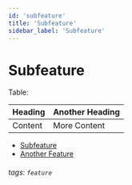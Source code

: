 ```yaml
---
id: 'subfeature'
title: 'Subfeature'
sidebar_label: 'Subfeature'
---
```


# Subfeature

Table:

| Heading | Another Heading |
| ----- | ----- |
| Content | More Content |

* [Subfeature](/feature/feature)
* [Another Feature](/docs/feature/feature_two)

###### tags: `feature`